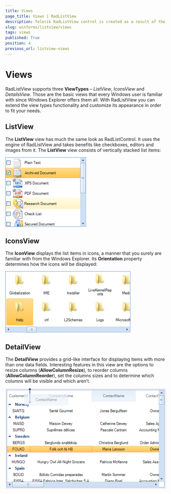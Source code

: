 ```yaml
---
title: Views
page_title: Views | RadListView
description: Telerik RadListView control is created as a result of the concord of the powerful data layer used by RadGridView and RadListControl, together with the outstanding Telerik Presentation Framework.
slug: winforms/listview/views
tags: views
published: True
position: 4
previous_url: listview-views
---
```


# Views



RadListView supports three __ViewTypes__ – *ListView*, *IconsView* and *DetailsView*. Those are the basic views that every Windows user is familiar with since Windows Explorer offers them all. With RadListView you can extend the view types functionality and customize its appearance in order to fit your needs.
     

## ListView

The __ListView__ view has much the same look as RadListControl. It uses the engine of RadListView and takes benefits like checkboxes, editors and images from it. The __ListView__ view consists of vertically stacked list items:
        

![listview-views 001](images/listview-views001.png)

## IconsView

The __IconView__ displays the list items in icons, a manner that you surely are familiar with from the Windows Explorer. Its __Orientation__ property determines how the icons will be displayed:
        

![listview-views 002](images/listview-views002.png)

## DetailView

The __DetailView__ provides a grid-like interface for displaying items with more than one data fields. Interesting features in this view are the options to resize columns (__AllowColumnResize__), to reorder columns  (__AllowColumnReorder__), set the columns sizes and to determine which columns will be visible and which aren’t.

![listview-views 003](images/listview-views003.png)
